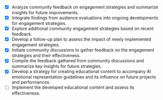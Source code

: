 - [x] Analyze community feedback on engagement strategies and summarize insights for future improvements. 
- [x] Integrate findings from audience evaluations into ongoing developments for engagement strategies.
- [x] Explore additional community engagement strategies based on recent feedback.
- [x] Develop a follow-up plan to assess the impact of newly implemented engagement strategies.
- [x] Initiate community discussions to gather feedback on the engagement strategies and their effectiveness.
- [x] Compile the feedback gathered from community discussions and summarize key insights for future strategies.
- [x] Develop a strategy for creating educational content to accompany AI emotional representation guidelines and its influence on future projects and performances.
- [ ] Implement the developed educational content and assess its effectiveness.